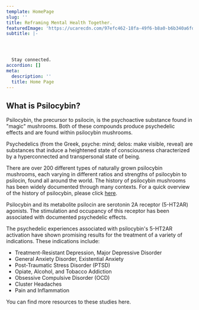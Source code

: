 ```yaml
---
template: HomePage
slug: ''
title: Reframing Mental Health Together.
featuredImage: 'https://ucarecdn.com/97efc462-18fa-49f6-b8a0-b6b340a6fd06/'
subtitle: |-




  Stay connected.
accordion: []
meta:
  description: ''
  title: Home Page
---
```


## What is Psilocybin?

Psilocybin, the precursor to psilocin, is the psychoactive substance found in "magic" mushrooms. Both of these compounds produce psychedelic effects and are found within psilocybin mushrooms.

Psychedelics (from the Greek, psyche: mind; delos: make visible, reveal) are substances that induce a heightened state of consciousness characterized by a hyperconnected and transpersonal state of being.

There are over 200 different types of naturally grown psilocybin mushrooms, each varying in different ratios and strengths of psilocybin to psilocin, found all around the world. The history of psilocybin mushrooms has been widely documented through many contexts. For a quick overview of the history of psilocybin, please click [here](https://www.psilohealth.co/posts/history-of-psilocybin/).

Psilocybin and its metabolite psilocin are serotonin 2A receptor (5-HT2AR) agonists. The stimulation and occupancy of this receptor has been associated with documented psychedelic effects.

The psychedelic experiences associated with psilocybin's 5-HT2AR activation have shown promising results for the treatment of a variety of indications. These indications include:

- Treatment-Resistant Depression, Major Depressive Disorder
- General Anxiety Disorder, Existential Anxiety
- Post-Traumatic Stress Disorder (PTSD)
- Opiate, Alcohol, and Tobacco Addiction
- Obsessive Compulsive Disorder (OCD)
- Cluster Headaches
- Pain and Inflammation

You can find more resources to these studies here.
